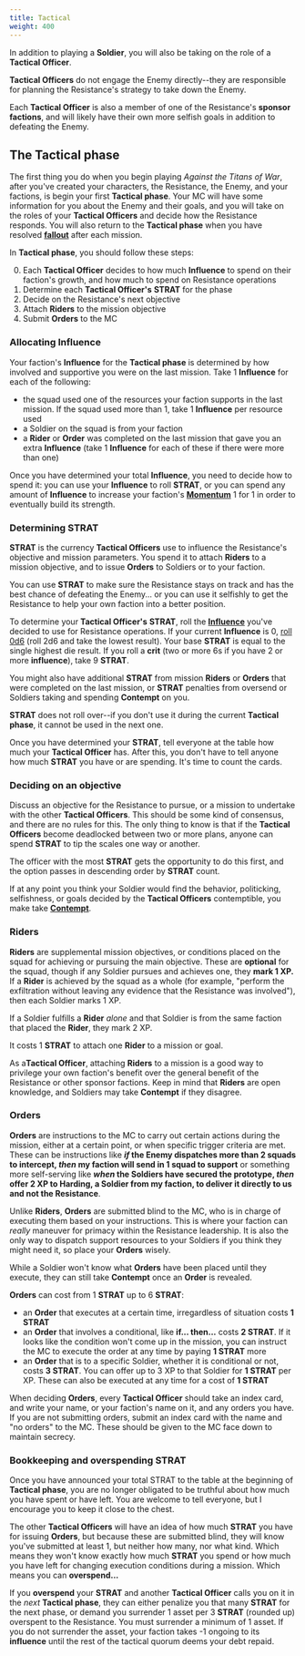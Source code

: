```yaml
---
title: Tactical
weight: 400
---
```


In addition to playing a **Soldier**, you will also be taking on the role of a
**Tactical Officer**.

**Tactical Officers** do not engage the Enemy directly--they are responsible for
planning the Resistance's strategy to take down the Enemy.

Each **Tactical Officer** is also a member of one of the Resistance's **sponsor
factions**, and will likely have their own more selfish goals in addition to
defeating the Enemy.

## The Tactical phase

The first thing you do when you begin playing _Against the Titans of War_, after
you've created your characters, the Resistance, the Enemy, and your factions, is
begin your first **Tactical phase**. Your MC will have some information for you
about the Enemy and their goals, and you will take on the roles of your
**Tactical Officers** and decide how the Resistance responds. You will also
return to the **Tactical phase** when you have resolved
[**fallout**](/missions-tier-and-resources/#fallout-entanglements) after each
mission.

In **Tactical phase**, you should follow these steps:

0. Each **Tactical Officer** decides to how much **Influence** to spend on their
   faction's growth, and how much to spend on Resistance operations
1. Determine each **Tactical Officer's** **STRAT** for the phase
2. Decide on the Resistance's next objective
3. Attach **Riders** to the mission objective
4. Submit **Orders** to the MC

### Allocating Influence

Your faction's **Influence** for the **Tactical phase** is determined by how
involved and supportive you were on the last mission. Take 1 **Influence** for
each of the following:

- the squad used one of the resources your faction supports in the last mission.
    If the squad used more than 1, take 1 **Influence** per resource used
- a Soldier on the squad is from your faction
- a **Rider** or **Order** was completed on the last mission that gave you an
    extra **Influence** (take 1 **Influence** for each of these if there were
    more than one)

Once you have determined your total **Influence**, you need to decide how to
spend it: you can use your **Influence** to roll **STRAT**, or you can spend any
amount of **Influence** to increase your faction's
[**Momentum**](/factions/#momentum) 1 for 1 in order to eventually build its
strength.

### Determining STRAT

**STRAT** is the currency **Tactical Officers** use to influence the
Resistance's objective and mission parameters. You spend it to attach **Riders**
to a mission objective, and to issue **Orders** to Soldiers or to your faction.

You can use **STRAT** to make sure the Resistance stays on track and has the
best chance of defeating the Enemy... or you can use it selfishly to get the Resistance to
help your own faction into a better position.

To determine your **Tactical Officer's** **STRAT**, roll the
[**Influence**](/tactical/influence/) you've decided to use for Resistance
operations. If your current **Influence** is 0, [roll
0d6](https://bladesinthedark.com/core-system#rolling-the-dice) (roll 2d6 and
take the lowest result). Your base **STRAT** is equal to the single highest die
result. If you roll a **crit** (two or more 6s if you have 2 or more
**influence**), take 9 **STRAT**.

You might also have additional **STRAT** from mission **Riders** or **Orders**
that were completed on the last mission, or **STRAT** penalties from oversend or
Soldiers taking and spending **Contempt** on you.

**STRAT** does not roll over--if you don't use it during the current **Tactical
phase**, it cannot be used in the next one.

Once you have determined your **STRAT**, tell everyone at the table how much
your **Tactical Officer** has. After this, you don't have to tell anyone how
much **STRAT** you have or are spending. It's time to count the cards.

### Deciding on an objective

Discuss an objective for the Resistance to pursue, or a mission to undertake
with the other **Tactical Officers**. This should be some kind of consensus, and
there are no rules for this. The only thing to know is that if the **Tactical
Officers** become deadlocked between two or more plans, anyone can spend
**STRAT** to tip the scales one way or another.

The officer with the most **STRAT** gets the opportunity to do this first, and
the option passes in descending order by **STRAT** count.

If at any point you think your Soldier would find the behavior, politicking,
selfishness, or goals decided by the **Tactical Officers** contemptible, you
make take [**Contempt**](/tactical/contempt/).

### Riders

**Riders** are supplemental mission objectives, or conditions placed on the
squad for achieving or pursuing the main objective. These are **optional** for
the squad, though if any Soldier pursues and achieves one, they **mark 1 XP.**
If a **Rider** is achieved by the squad as a whole (for example, "perform the
exfiltration without leaving any evidence that the Resistance was involved"),
then each Soldier marks 1 XP.

If a Soldier fulfills a **Rider** _alone_ and that Soldier is from the same
faction that placed the **Rider**, they mark 2 XP.

It costs 1 **STRAT** to attach one **Rider** to a mission or goal.

As a**Tactical Officer**, attaching **Riders** to a mission is a good way to
privilege your own faction's benefit over the general benefit of the Resistance
or other sponsor factions. Keep in mind that **Riders** are open knowledge, and
Soldiers may take **Contempt** if they disagree.

### Orders

**Orders** are instructions to the MC to carry out certain actions during the
mission, either at a certain point, or when specific trigger criteria are met.
These can be instructions like **_if_ the Enemy dispatches more than 2 squads to
intercept, _then_ my faction will send in 1 squad to support** or something more
self-serving like **_when_ the Soldiers have secured the prototype, _then_ offer
2 XP to Harding, a Soldier from my faction, to deliver it directly to us and not
the Resistance**.

Unlike **Riders**, **Orders** are submitted blind to the MC, who is in charge of
executing them based on your instructions. This is where your faction can
_really_ maneuver for primacy within the Resistance leadership. It is also the
only way to dispatch support resources to your Soldiers if you think they might
need it, so place your **Orders** wisely.

While a Soldier won't know what **Orders** have been placed until they execute,
they can still take **Contempt** once an **Order** is revealed.

**Orders** can cost from 1 **STRAT** up to 6 **STRAT**:

- an **Order** that executes at a certain time, irregardless of situation costs
    **1 STRAT**
- an **Order** that involves a conditional, like **if... then...** costs **2
    STRAT**. If it looks like the condition won't come up in the mission, you
    can instruct the MC to execute the order at any time by paying **1 STRAT**
    more
- an **Order** that is to a specific Soldier, whether it is conditional or not,
    costs **3 STRAT**. You can offer up to 3 XP to that Soldier for **1 STRAT**
    per XP. These can also be executed at any time for a cost of **1 STRAT**

When deciding **Orders**, every **Tactical Officer** should take an index card,
and write your name, or your faction's name on it, and any orders you have. If
you are not submitting orders, submit an index card with the name and "no
orders" to the MC. These should be given to the MC face down to maintain
secrecy.

### Bookkeeping and overspending STRAT

Once you have announced your total STRAT to the table at the beginning of
**Tactical phase**, you are no longer obligated to be truthful about how much
you have spent or have left. You are welcome to tell everyone, but I encourage
you to keep it close to the chest.

The other **Tactical Officers** will have an idea of how much **STRAT** you have
for issuing **Orders**, but because these are submitted blind, they will know
you've submitted at least 1, but neither how many, nor what kind. Which means
they won't know exactly how much **STRAT** you spend or how much you have left
for changing execution conditions during a mission. Which means you can
**overspend...**

If you **overspend** your **STRAT** and another **Tactical Officer** calls you
on it in the _next_ **Tactical phase**, they can either penalize you that many
**STRAT** for the next phase, or demand you surrender 1 asset per 3 **STRAT**
(rounded up) overspent to the Resistance. You must surrender a minimum of 1
asset. If you do not surrender the asset, your faction takes -1 ongoing to its
**influence** until the rest of the tactical quorum deems your debt repaid.
